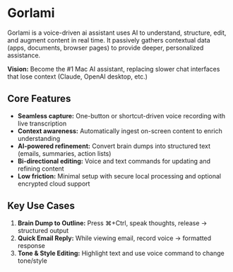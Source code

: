 # Gorlami

Gorlami is a voice-driven ai assistant uses AI to understand, structure, edit, and augment content in real time. It passively gathers contextual data (apps, documents, browser pages) to provide deeper, personalized assistance.

**Vision:** Become the #1 Mac AI assistant, replacing slower chat interfaces that lose context (Claude, OpenAI desktop, etc.)


## Core Features
- **Seamless capture:** One-button or shortcut-driven voice recording with live transcription
- **Context awareness:** Automatically ingest on-screen content to enrich understanding
- **AI-powered refinement:** Convert brain dumps into structured text (emails, summaries, action lists)
- **Bi-directional editing:** Voice and text commands for updating and refining content
- **Low friction:** Minimal setup with secure local processing and optional encrypted cloud support

## Key Use Cases
1. **Brain Dump to Outline:** Press ⌘+Ctrl, speak thoughts, release → structured output
2. **Quick Email Reply:** While viewing email, record voice → formatted response
3. **Tone & Style Editing:** Highlight text and use voice command to change tone/style